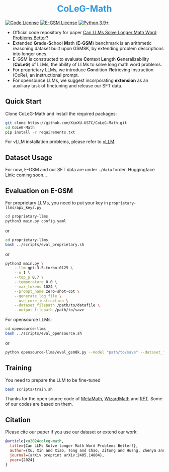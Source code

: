 <h1 align="center"><span style="color: #3498db;">CoLeG-Math</h1>

[![Code License](https://img.shields.io/badge/Code%20License-Apache_2.0-green.svg)](CODE_LICENSE)
[![E-GSM License](https://img.shields.io/badge/E--GSM%20License-MIT-yellow.svg)](https://lbesson.mit-license.org/)
[![Python 3.9+](https://img.shields.io/badge/python-3.9+-blue.svg)](https://www.python.org/downloads/release/python-390/)

- Official code repository for paper [Can LLMs Solve Longer Math Word Problems Better?](https://arxiv.org/abs/2405.14804)
- **E**xtended **G**rade-**S**chool **M**ath (**E-GSM**) benchmark is an arithmetic reasoning dataset built upon GSM8K, by extending problem descriptions into longer ones.
- E-GSM is constructed to evaluate **Co**ntext **Le**ngth **G**eneralizability (**CoLeG**) of LLMs, the ability of LLMs to solve long math word problems.
- For proprietary LLMs, we introduce **Co**ndition-**Re**trieving Instruction (CoRe), an instructional prompt.
- For opensource LLMs, we suggest incorporating **extension** as an auxiliary task of finetuning and release our SFT data.

## Quick Start
Clone CoLeG-Math and install the required packages:

```bash
git clone https://github.com/XinXU-USTC/CoLeG-Math.git
cd CoLeG-Math
pip install -r requirements.txt
```
For vLLM installation problems, please refer to [vLLM](https://docs.vllm.ai/en/latest/getting_started/installation.html).


## Dataset Usage

For now, E-GSM and our SFT data are under `./data` forder. Huggingface Link: coming soon...

## Evaluation on E-GSM
For proprietary LLMs, you need to put your key in `proprietary-llms/api_keys.py`
```bash
cd proprietary-llms
python3 main.py config.yaml
```
or
```bash
cd proprietary-llms
bash ../scripts/eval_proprietary.sh
```
or
```bash
python3 main.py \
    --llm gpt-3.5-turbo-0125 \
    --n 1 \
    --top_p 0.7 \
    --temperature 0.0 \
    --max_tokens 1024 \
    --prompt_name zero-shot-cot \
    --generate_log_file \
    --use_core_instruction \
    --dataset_filepath /path/to/datafile \
    --output_filepath /path/to/save
```
For opensource LLMs:
```bash
cd opensource-llms
bash ../scripts/eval_opensource.sh
```
or
```bash
python opensource-llms/eval_gsm8k.py --model "path/to/save" --dataset_filepath data/E-GSM/Q1.jsonl --output_filepath Q1_results.jsonl
```
## Training
You need to prepare the LLM to be fine-tuned
```bash
bash scripts/train.sh
```

Thanks for the open source code of [MetaMath](https://github.com/meta-math/MetaMath/), [WizardMath](https://github.com/nlpxucan/WizardLM/tree/main/WizardMath) and [RFT](https://github.com/OFA-Sys/gsm8k-ScRel/tree/main). Some of our codes are based on them.

## Citation

Please cite our paper if you use our dataset or extend our work:
```bibtex
@article{xu2024coleg-math,
  title={Can LLMs Solve longer Math Word Problems Better?},
  author={Xu, Xin and Xiao, Tong and Chao, Zitong and Huang, Zhenya and Yang, Can and Wang, Yang},
  journal={arXiv preprint arXiv:2405.14804},
  year={2024}
}
```
